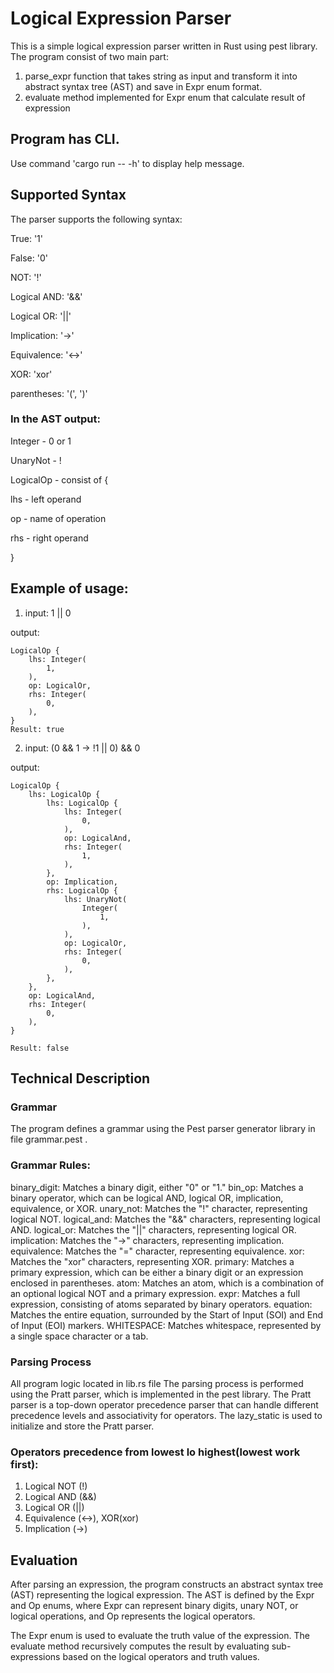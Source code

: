# Logical Expression Parser
This is a simple logical expression parser written in Rust using pest library.
The program consist of two main part:
1. parse_expr function that takes string as input and transform it into abstract syntax tree (AST) and save in Expr enum format.
2. evaluate method implemented for Expr enum that calculate result of expression

## Program has CLI.
Use command 'cargo run -- -h' to display help message.

## Supported Syntax
The parser supports the following syntax:

True: '1'

False: '0'

NOT: '!'

Logical AND: '&&'

Logical OR: '||'

Implication: '->'

Equivalence: '<->'

XOR: 'xor'

parentheses: '(', ')'

### In the AST output:
Integer - 0 or 1

UnaryNot - !

LogicalOp - consist of {

lhs - left operand

op - name of operation

rhs - right operand

}

## Example of usage:
1) input: 1 || 0

output: 
```Abstract syntax tree: {
LogicalOp {
    lhs: Integer(
        1,
    ),
    op: LogicalOr,
    rhs: Integer(
        0,
    ),
}
Result: true
```
2) input: (0 && 1 -> !1 || 0) && 0

output:

```Abstract syntax tree:
LogicalOp {
    lhs: LogicalOp {
        lhs: LogicalOp {
            lhs: Integer(
                0,
            ),
            op: LogicalAnd,
            rhs: Integer(
                1,
            ),
        },
        op: Implication,
        rhs: LogicalOp {
            lhs: UnaryNot(
                Integer(
                    1,
                ),
            ),
            op: LogicalOr,
            rhs: Integer(
                0,
            ),
        },
    },
    op: LogicalAnd,
    rhs: Integer(
        0,
    ),
}

Result: false
```

## Technical Description

### Grammar
The program defines a grammar using the Pest parser generator library in file grammar.pest .
### Grammar Rules:

binary_digit: Matches a binary digit, either "0" or "1."
bin_op: Matches a binary operator, which can be logical AND, logical OR, implication, equivalence, or XOR.
unary_not: Matches the "!" character, representing logical NOT.
logical_and: Matches the "&&" characters, representing logical AND.
logical_or: Matches the "||" characters, representing logical OR.
implication: Matches the "->" characters, representing implication.
equivalence: Matches the "=" character, representing equivalence.
xor: Matches the "xor" characters, representing XOR.
primary: Matches a primary expression, which can be either a binary digit or an expression enclosed in parentheses.
atom: Matches an atom, which is a combination of an optional logical NOT and a primary expression.
expr: Matches a full expression, consisting of atoms separated by binary operators.
equation: Matches the entire equation, surrounded by the Start of Input (SOI) and End of Input (EOI) markers.
WHITESPACE: Matches whitespace, represented by a single space character or a tab.

### Parsing Process
All program logic located in lib.rs file
The parsing process is performed using the Pratt parser, which is implemented in the pest library. The Pratt parser is a top-down operator precedence parser that can handle different precedence levels and associativity for operators. The lazy_static is used to initialize and store the Pratt parser.

### Operators precedence from lowest lo highest(lowest work first):

1. Logical NOT (!)
2. Logical AND (&&)
3. Logical OR (||)
4. Equivalence (<->), XOR(xor)
5. Implication (->)

## Evaluation
After parsing an expression, the program constructs an abstract syntax tree (AST) representing the logical expression. The AST is defined by the Expr and Op enums, where Expr can represent binary digits, unary NOT, or logical operations, and Op represents the logical operators.

The Expr enum is used to evaluate the truth value of the expression. The evaluate method recursively computes the result by evaluating sub-expressions based on the logical operators and truth values.

